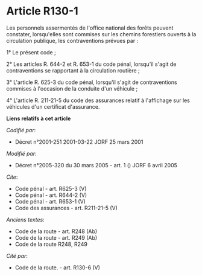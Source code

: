 # Article R130-1

Les personnels assermentés de l'office national des forêts peuvent constater, lorsqu'elles sont commises sur les chemins
forestiers ouverts à la circulation publique, les contraventions prévues par : 

1° Le présent code ; 

2° Les articles R. 644-2 et R. 653-1 du code pénal, lorsqu'il s'agit de contraventions se rapportant à la circulation
routière ; 

3° L'article R. 625-3 du code pénal, lorsqu'il s'agit de contraventions commises à l'occasion de la conduite d'un véhicule ; 

4° L'article R. 211-21-5 du code des assurances relatif à l'affichage sur les véhicules d'un certificat d'assurance.

**Liens relatifs à cet article**

_Codifié par_:

  - Décret n°2001-251 2001-03-22 JORF 25 mars 2001

_Modifié par_:

  - Décret n°2005-320 du 30 mars 2005 - art. 1 () JORF 6 avril 2005

_Cite_:

  - Code pénal - art. R625-3 (V)
  - Code pénal - art. R644-2 (V)
  - Code pénal - art. R653-1 (V)
  - Code des assurances - art. R211-21-5 (V)

_Anciens textes_:

  - Code de la route - art. R248 (Ab)
  - Code de la route - art. R249 (Ab)
  - Code de la route R248, R249

_Cité par_:

  - Code de la route. - art. R130-6 (V)
